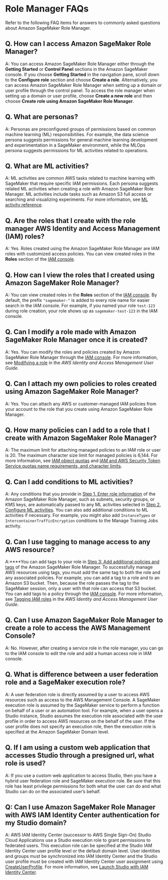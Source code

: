 # Role Manager FAQs<a name="role-manager-faqs"></a>

Refer to the following FAQ items for answers to commonly asked questions about Amazon SageMaker Role Manager\.

## Q\. How can I access Amazon SageMaker Role Manager?<a name="role-manager-faqs-access"></a>

A: You can access Amazon SageMaker Role Manager either through the **Getting Started** or **Control Panel** sections in the Amazon SageMaker console\. If you choose **Getting Started** in the navigation pane, scroll down to the **Configure role** section and choose **Create a role**\. Alternatively, you can access Amazon SageMaker Role Manager when setting up a domain or user profile through the control panel\. To access the role manager when setting up a domain or user profile, choose **Create a new role** and then choose **Create role using Amazon SageMaker Role Manager**\. 

## Q\. What are personas?<a name="role-manager-faqs-personas"></a>

A: Personas are preconfigured groups of permissions based on common machine learning \(ML\) responsibitilies\. For example, the data science persona suggests permissions for general machine learning development and experimentation in a SageMaker environment, while the MLOps persona suggests permissions for ML activities related to operations\.

## Q\. What are ML activities?<a name="role-manager-faqs-ml-activities"></a>

A: ML activities are common AWS tasks related to machine learning with SageMaker that require specific IAM permissions\. Each persona suggests related ML activities when creating a role with Amazon SageMaker Role Manager\. ML activities include tasks such as Amazon S3 full access or searching and visualizing experiments\. For more information, see [ML activity reference](role-manager-ml-activities.md)\.

## Q\. Are the roles that I create with the role manager AWS Identity and Access Management \(IAM\) roles?<a name="role-manager-faqs-iam"></a>

A: Yes\. Roles created using the Amazon SageMaker Role Manager are IAM roles with customized access policies\. You can view created roles in the **Roles** section of the [IAM console](https://console.aws.amazon.com/iamv2/)\.

## Q\. How can I view the roles that I created using Amazon SageMaker Role Manager?<a name="role-manager-faqs-view-roles"></a>

A: You can view created roles in the **Roles** section of the [IAM console](https://console.aws.amazon.com/iamv2/)\. By default, the prefix `"sagemaker-"` is added to every role name for easier search in the IAM console\. For example, if you named your role `test-123` during role creation, your role shows up as `sagemaker-test-123` in the IAM console\.

## Q\. Can I modify a role made with Amazon SageMaker Role Manager once it is created?<a name="role-manager-faqs-modify-roles"></a>

A: Yes\. You can modify the roles and policies created by Amazon SageMaker Role Manager through the [IAM console](https://console.aws.amazon.com/iamv2/)\. For more information, see [Modifying a role](https://docs.aws.amazon.com/IAM/latest/UserGuide/id_roles_manage_modify.html) in the *AWS Identity and Access Management User Guide*\.

## Q\. Can I attach my own policies to roles created using Amazon SageMaker Role Manager?<a name="role-manager-faqs-attach-policies"></a>

A: Yes\. You can attach any AWS or customer\-managed IAM policies from your account to the role that you create using Amazon SageMaker Role Manager\.

## Q\. How many policies can I add to a role that I create with Amazon SageMaker Role Manager?<a name="role-manager-faqs-policy-limit"></a>

A: The maximum limit for attaching managed policies to an IAM role or user is 20\. The maximum character size limit for managed policies is 6,144\. For more information, see [IAM object quotas](https://docs.aws.amazon.com/IAM/latest/UserGuide/reference_iam-quotas.html#reference_iam-quotas-entities) and [IAM and AWS Security Token Service quotas name requirements, and character limits](https://docs.aws.amazon.com/IAM/latest/UserGuide/reference_iam-quotas.html)\.

## Q\. Can I add conditions to ML activities?<a name="role-manager-faqs-conditions"></a>

A: Any conditions that you provide in [Step 1\. Enter role information](role-manager-tutorial.md#role-manager-tutorial-enter-role-information) of the Amazon SageMaker Role Manager, such as subnets, security groups, or KMS keys, are automatically passed to any ML activities selected in [Step 2\. Configure ML activities](role-manager-tutorial.md#role-manager-tutorial-configure-ml-activities)\. You can also add additional conditions to ML activities if necessary\. For example, you might also add `InstanceTypes` or `IntercontainerTrafficEncryption` conditions to the Manage Training Jobs activity\. 

## Q\. Can I use tagging to manage access to any AWS resource?<a name="role-manager-faqs-tagging"></a>

A:****You can add tags to your role in [Step 3: Add additional policies and tags](role-manager-tutorial.md#role-manager-tutorial-add-policies-and-tags) of the Amazon SageMaker Role Manager\. To successfully manage AWS resources using tags, you must add the same tag to both the role and any associated policies\. For example, you can add a tag to a role and to an Amazon S3 bucket\. Then, because the role passes the tag to the SageMaker session, only a user with that role can access that S3 bucket\. You can add tags to a policy through the [IAM console](https://console.aws.amazon.com/iamv2/)\. For more information, see [Tagging IAM roles](https://docs.aws.amazon.com/IAM/latest/UserGuide/id_tags_roles.html) in the *AWS Identity and Access Management User Guide*\. 

## Q\. Can I use Amazon SageMaker Role Manager to create a role to access the AWS Management Console?<a name="role-manager-faqs-console-access"></a>

A: No\. However, after creating a service role in the role manager, you can go to the IAM console to edit the role and add a human access role in IAM console\.

## Q\. What is difference between a user federation role and a SageMaker execution role?<a name="role-manager-faqs-role-types"></a>

A: A user federation role is directly assumed by a user to access AWS resources such as access to the AWS Management Console\. A SageMaker execution role is assumed by the SageMaker service to perform a function on behalf of a user or an automation tool\. For example, when a user opens a Studio instance, Studio assumes the execution role associated with the user profile in order to access AWS resources on the behalf of the user\. If the user profile does not specify an execution role, then the execution role is specified at the Amazon SageMaker Domain level\. 

## Q\. If I am using a custom web application that accesses Studio through a presigned url, what role is used?<a name="role-manager-faqs-studio-presigned-url"></a>

A: If you use a custom web application to access Studio, then you have a hybrid user federation role and SageMaker execution role\. Be sure that this role has least privilege permissions for both what the user can do and what Studio can do on the associated user’s behalf\. 

## Q: Can I use Amazon SageMaker Role Manager with AWS IAM Identity Center authentication for my Studio domain?<a name="role-manager-faqs-iam-identity-center"></a>

A: AWS IAM Identity Center \(successor to AWS Single Sign\-On\) Studio Cloud Applications use a Studio execution role to grant permissions to federated users\. This execution role can be specified at the Studio IAM Identity Center user profile level or the default domain level\. User identities and groups must be synchronized into IAM Identity Center and the Studio user profile must be created with IAM Identity Center user assignment using [CreateUserProfile](https://docs.aws.amazon.com/sagemaker/latest/APIReference/API_CreateUserProfile.html)\. For more information, see [Launch Studio with IAM Identity Center](role-manager-launch-notebook.md#role-manager-launch-notebook-iam-identity-center)\.